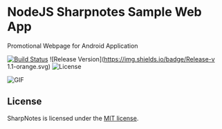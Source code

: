 # NodeJS Sharpnotes Sample Web App
Promotional Webpage for Android Application

[![Build Status](https://img.shields.io/badge/Build-Passed-orange.svg)](https://travis-ci.org/stevenbenner/jquery-powertip)
![Release Version](https://img.shields.io/badge/Release-v 1.1-orange.svg)
![License](https://img.shields.io/badge/License-GPU-orange.svg)

![GIF](https://github.com/planlodge/NodeJS-Sharpnotes-Sample-Web-App/blob/master/public/assets/record.gif)

## License

SharpNotes is licensed under the [MIT license](http://opensource.org/licenses/MIT).
